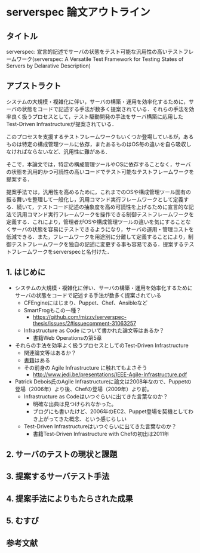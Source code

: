 # serverspec 論文アウトライン

## タイトル

serverspec: 宣言的記述でサーバの状態をテスト可能な汎用性の高いテストフレームワーク(serverspec: A Versatile Test Framework for Testing States of Servers by Delarative Description)

## アブストラクト

システムの大規模・複雑化に伴い，サーバの構築・運用を効率化するために，サーバの状態をコードで記述する手法が数多く提案されている．それらの手法を効率良く扱うプロセスとして，テスト駆動開発の手法をサーバ構築に応用したTest-Driven Infrastructureが提案されている．

このプロセスを支援するテストフレームワークもいくつか登場しているが，あるものは特定の構成管理ツールに依存，またあるものはOS毎の違いを自ら吸収しなければならないなど、汎用性に難がある．

そこで，本論文では，特定の構成管理ツールやOSに依存することなく，サーバの状態を汎用的かつ可読性の高いコードでテスト可能なテストフレームワークを提案する．

提案手法では，汎用性を高めるために，これまでのOSや構成管理ツール固有の振る舞いを整理して一般化し，汎用コマンド実行フレームワークとして定義する．続いて，テストコード記述の抽象度を高め可読性を上げるために宣言的な記法で汎用コマンド実行フレームワークを操作できる制御テストフレームワークを定義する．これにより，管理者がOSや構成管理ツールの違いを気にすることなくサーバの状態を容易にテストできるようになり，サーバの運用・管理コストを低減できる．また，フレームワークを用途別に分離して定義することにより，制御テストフレームワークを独自の記述に変更する事も容易である．提案するテストフレームワークをserverspecと名付けた．

## 1. はじめに

 * システムの大規模・複雑化に伴い、サーバの構築・運用を効率化するためにサーバの状態をコードで記述する手法が数多く提案されている
   * CFEngineにはじまり、Puppet、Chef、Ansibleなど
   * SmartFrogもこの一種？
     * https://github.com/mizzy/serverspec-thesis/issues/2#issuecomment-31063257
   * Infrastructure as Code について書かれた論文等はあるか？
     * 書籍Web Operationsの第5章
 * それらの手法を効率よく扱うプロセスとしてのTest-Driven Infrastructure
   * 関連論文等はあるか？
   * [書籍](http://shop.oreilly.com/product/0636920030973.do)はある
   * その前身の Agile Infrastructure に触れてもよさそう
     * http://www.jedi.be/presentations/IEEE-Agile-Infrastructure.pdf
 * Patrick Debois氏のAgile Infrastructureに論文は2008年なので、Puppetの登場（2006年）より後、Chefの登場（2009年）より前。
     * Infrastructure as Codeはいつぐらいに出てきた言葉なのか？
       * 明確な出典は見つけられなかった。
       * ブログにも書いたけど、2006年のEC2、Puppet登場を契機としてわき上がってきた概念、という感じらしい
     * Test-Driven Infrastructureはいつぐらいに出てきた言葉なのか？
       * 書籍Test-Driven Infrastructure with Chefの初出は2011年

## 2. サーバのテストの現状と課題

## 3. 提案するサーバテスト手法

## 4. 提案手法によりもたらされた成果


## 5. むすび

## 参考文献
